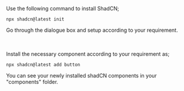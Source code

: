 Use the following command to install ShadCN;

```
npx shadcn@latest init
```

Go through the dialogue box and setup according to your requirement.

<br><br> Install the necessary component according to your requirement as;

```
npx shadcn@latest add button
```

You can see your newly installed shadCN components in your "components" folder.
